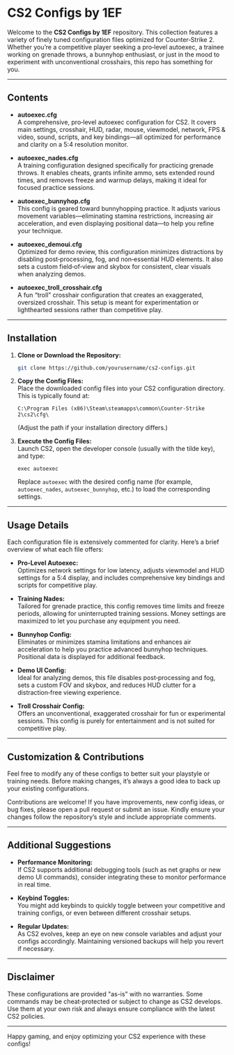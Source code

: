 # CS2 Configs by 1EF

Welcome to the **CS2 Configs by 1EF** repository. This collection features a variety of finely tuned configuration files optimized for Counter‑Strike 2. Whether you’re a competitive player seeking a pro‑level autoexec, a trainee working on grenade throws, a bunnyhop enthusiast, or just in the mood to experiment with unconventional crosshairs, this repo has something for you.

---

## Contents

- **autoexec.cfg**  
  A comprehensive, pro‑level autoexec configuration for CS2. It covers main settings, crosshair, HUD, radar, mouse, viewmodel, network, FPS & video, sound, scripts, and key bindings—all optimized for performance and clarity on a 5:4 resolution monitor.

- **autoexec_nades.cfg**  
  A training configuration designed specifically for practicing grenade throws. It enables cheats, grants infinite ammo, sets extended round times, and removes freeze and warmup delays, making it ideal for focused practice sessions.

- **autoexec_bunnyhop.cfg**  
  This config is geared toward bunnyhopping practice. It adjusts various movement variables—eliminating stamina restrictions, increasing air acceleration, and even displaying positional data—to help you refine your technique.

- **autoexec_demoui.cfg**  
  Optimized for demo review, this configuration minimizes distractions by disabling post‑processing, fog, and non‑essential HUD elements. It also sets a custom field‑of‑view and skybox for consistent, clear visuals when analyzing demos.

- **autoexec_troll_crosshair.cfg**  
  A fun “troll” crosshair configuration that creates an exaggerated, oversized crosshair. This setup is meant for experimentation or lighthearted sessions rather than competitive play.

---

## Installation

1. **Clone or Download the Repository:**
   ```bash
   git clone https://github.com/yourusername/cs2-configs.git
   ```

2. **Copy the Config Files:**  
   Place the downloaded config files into your CS2 configuration directory. This is typically found at:
   ```
   C:\Program Files (x86)\Steam\steamapps\common\Counter-Strike 2\cs2\cfg\
   ```
   (Adjust the path if your installation directory differs.)

3. **Execute the Config Files:**  
   Launch CS2, open the developer console (usually with the tilde key), and type:
   ```
   exec autoexec
   ```
   Replace `autoexec` with the desired config name (for example, `autoexec_nades`, `autoexec_bunnyhop`, etc.) to load the corresponding settings.

---

## Usage Details

Each configuration file is extensively commented for clarity. Here’s a brief overview of what each file offers:

- **Pro‑Level Autoexec:**  
  Optimizes network settings for low latency, adjusts viewmodel and HUD settings for a 5:4 display, and includes comprehensive key bindings and scripts for competitive play.

- **Training Nades:**  
  Tailored for grenade practice, this config removes time limits and freeze periods, allowing for uninterrupted training sessions. Money settings are maximized to let you purchase any equipment you need.

- **Bunnyhop Config:**  
  Eliminates or minimizes stamina limitations and enhances air acceleration to help you practice advanced bunnyhop techniques. Positional data is displayed for additional feedback.

- **Demo UI Config:**  
  Ideal for analyzing demos, this file disables post‑processing and fog, sets a custom FOV and skybox, and reduces HUD clutter for a distraction‑free viewing experience.

- **Troll Crosshair Config:**  
  Offers an unconventional, exaggerated crosshair for fun or experimental sessions. This config is purely for entertainment and is not suited for competitive play.

---

## Customization & Contributions

Feel free to modify any of these configs to better suit your playstyle or training needs. Before making changes, it’s always a good idea to back up your existing configurations.

Contributions are welcome! If you have improvements, new config ideas, or bug fixes, please open a pull request or submit an issue. Kindly ensure your changes follow the repository’s style and include appropriate comments.

---

## Additional Suggestions

- **Performance Monitoring:**  
  If CS2 supports additional debugging tools (such as net graphs or new demo UI commands), consider integrating these to monitor performance in real time.

- **Keybind Toggles:**  
  You might add keybinds to quickly toggle between your competitive and training configs, or even between different crosshair setups.

- **Regular Updates:**  
  As CS2 evolves, keep an eye on new console variables and adjust your configs accordingly. Maintaining versioned backups will help you revert if necessary.

---

## Disclaimer

These configurations are provided "as-is" with no warranties. Some commands may be cheat‑protected or subject to change as CS2 develops. Use them at your own risk and always ensure compliance with the latest CS2 policies.

---

Happy gaming, and enjoy optimizing your CS2 experience with these configs!
